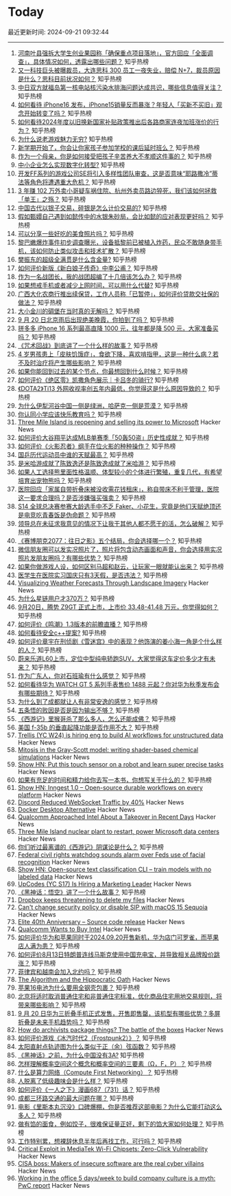 # Today

最近更新时间: 2024-09-21 09:32:44

--- 
1. [河南叶县强拆大学生创业果园称「确保重点项目落地」，官方回应「全面调查」，具体情况如何，透露出哪些问题？](https://www.zhihu.com/question/667512606) 知乎热榜
2. [又一科技巨头被曝裁员，大连思科 300 员工一夜失业，赔偿 N+7，裁员原因是什么？思科目前状况如何？](https://www.zhihu.com/question/667658812) 知乎热榜
3. [中日双方就福岛第一核电站核污染水排海问题达成共识，哪些信息值得关注？](https://www.zhihu.com/question/667677159) 知乎热榜
4. [如何看待 iPhone16 发布，iPhone15销量反而暴涨？年轻人「买新不买旧」观念开始转变了吗？](https://www.zhihu.com/question/667665959) 知乎热榜
5. [如何看待2024年度以旧换新国家补贴政策推出后各路商家连夜加班涨价的行为？](https://www.zhihu.com/question/665967445) 知乎热榜
6. [为什么说老游戏魅力无穷?](https://www.zhihu.com/question/659354585) 知乎热榜
7. [新学期开始了，你会让你家孩子参加学校的课后延时班么？](https://www.zhihu.com/question/666178654) 知乎热榜
8. [作为一个母亲，你是如何接受把孩子辛苦养大不孝顺这件事的？](https://www.zhihu.com/question/667626206) 知乎热榜
9. [中小企业怎么实现数字化转型?](https://www.zhihu.com/question/451810136) 知乎热榜
10. [开发FF系列的游戏公司SE将引入多样性团队审查，这是否意味“耶路撒冷”蒂法等角色将遭遇重大危机？](https://www.zhihu.com/question/667686348) 知乎热榜
11. [3 年赚 102 万外卖小哥疑车祸住院、杭州外卖员路边猝死，我们该如何拯救「单王」之殇？](https://www.zhihu.com/question/667486219) 知乎热榜
12. [中国古代以银子交易，碎银是怎么计价交易的?](https://www.zhihu.com/question/32241724) 知乎热榜
13. [假如甄嬛自己遇到如懿传中的水银朱砂局，会比如懿的应对表现更好吗？](https://www.zhihu.com/question/401824550) 知乎热榜
14. [可以分享一些好吃的美食照片吗？](https://www.zhihu.com/question/666844046) 知乎热榜
15. [黎巴嫩爆炸事件初步调查曝光，设备抵黎前已被植入炸药，民众不敢随身带手机，该如何防止类似攻击和技术扩散？](https://www.zhihu.com/question/667655235) 知乎热榜
16. [樊振东的超级全满贯是什么含金量?](https://www.zhihu.com/question/664837286) 知乎热榜
17. [如何评价新版《新白娘子传奇》中李公甫？](https://www.zhihu.com/question/322049059) 知乎热榜
18. [作为一名战团长，我的战团超编了十几倍该怎么办？](https://www.zhihu.com/question/664547435) 知乎热榜
19. [如果想戒手机或者减少上网时间，可以用什么代替?](https://www.zhihu.com/question/479632511) 知乎热榜
20. [广西大化农商行推出续保贷，工作人员称「已暂停」，如何评价贷款交社保的做法？](https://www.zhihu.com/question/667593564) 知乎热榜
21. [大小金川的碉堡在当时真的无解吗？](https://www.zhihu.com/question/664157247) 知乎热榜
22. [9 月 20 日北京雨后出现绝美晚霞，你拍到了吗？](https://www.zhihu.com/question/667699617) 知乎热榜
23. [拼多多 iPhone 16 系列最高直降 1000 元，往年都是降 500 元，大家准备买吗？](https://www.zhihu.com/question/667664492) 知乎热榜
24. [《咒术回战》到底讲了一个什么样的故事？](https://www.zhihu.com/question/628121954) 知乎热榜
25. [4 岁男孩患上「皮肤饥饿症」，食欲下降，喜欢啃指甲，这是一种什么病？若不及时治疗将产生哪些影响？](https://www.zhihu.com/question/667651867) 知乎热榜
26. [如果你能回到过去的某个节点，你最想回到什么时候？](https://www.zhihu.com/question/662443795) 知乎热榜
27. [如何评价《绝区零》凯撒角色展示｜卡吕冬的骑行?](https://www.zhihu.com/question/667669851) 知乎热榜
28. [《DOTA2》Ti13 外网收视率创五年内最低，你觉得这是什么原因导致的？](https://www.zhihu.com/question/667573478) 知乎热榜
29. [为什么伊犁河谷中国一侧是绿洲，哈萨克一侧是荒漠？](https://www.zhihu.com/question/667219103) 知乎热榜
30. [你认同小学应该快乐教育吗？](https://www.zhihu.com/question/645809869) 知乎热榜
31. [Three Mile Island is reopening and selling its power to Microsoft](https://www.cnn.com/2024/09/20/energy/three-mile-island-microsoft-ai/index.html) Hacker News
32. [如何评价大谷翔平达成MLB单赛季「50轰50盗」历史性成就？](https://www.zhihu.com/question/667556279) 知乎热榜
33. [如何评价《火影忍者》纲手在位火影的种种操作？](https://www.zhihu.com/question/313515112) 知乎热榜
34. [国乒历代运动员中谁的天赋最高？](https://www.zhihu.com/question/667183832) 知乎热榜
35. [是米哈游成就了陈致逸还是陈致逸成就了米哈游？](https://www.zhihu.com/question/621821229) 知乎热榜
36. [如果人工选择熊里面性格温顺、体型较小的个体进行繁殖，重复几代，有希望培育出宠物熊吗？](https://www.zhihu.com/question/283859616) 知乎热榜
37. [医院回应「家属自带折叠床被没收需花钱租床」，称自带床不利于管理，医院这一要求合理吗？是否涉嫌强买强卖？](https://www.zhihu.com/question/667652654) 知乎热榜
38. [S14 全球总决赛参赛大龄选手中不乏 Faker、小花生，究竟是他们天赋绝顶还是电竞吃青春饭是伪命题？](https://www.zhihu.com/question/667572374) 知乎热榜
39. [领导总在未征求我意见的情况下让我干其他人都不愿干的活，怎么破解？](https://www.zhihu.com/question/667385742) 知乎热榜
40. [《赛博朋克2077：往日之影》五个结局，你会选择哪一个？](https://www.zhihu.com/question/624109912) 知乎热榜
41. [微信朋友圈可以发实况照片了，照片将包含动态画面和声音，你会选择用实况照片发朋友圈吗？有哪些优势？](https://www.zhihu.com/question/667606195) 知乎热榜
42. [如果你做游戏人设，如何区别马超和赵云，让玩家一眼就能认出来？](https://www.zhihu.com/question/300111682) 知乎热榜
43. [医学生在医院实习国庆只有3天假，是否违法？](https://www.zhihu.com/question/667341913) 知乎热榜
44. [Visualizing Weather Forecasts Through Landscape Imagery](https://github.com/lds133/weather_landscape) Hacker News
45. [为什么星链用户才370万？](https://www.zhihu.com/question/667505468) 知乎热榜
46. [9月20日，腾势 Z9GT 正式上市，上市价 33.48-41.48 万元，你觉得如何？](https://www.zhihu.com/question/667708395) 知乎热榜
47. [如何评价《鸣潮》1.3版本的前瞻直播？](https://www.zhihu.com/question/667688890) 知乎热榜
48. [如何看待安全c++提案?](https://www.zhihu.com/question/667607115) 知乎热榜
49. [如何评价章宇在刑侦剧《雪迷宫》中的表现？他饰演的姜小海一角是个什么样的人？](https://www.zhihu.com/question/666371053) 知乎热榜
50. [蔚来乐道L60上市，定位中型纯电轿跑SUV，大家觉得这车定价多少才有未来？](https://www.zhihu.com/question/667611975) 知乎热榜
51. [作为广东人，你对石班瑜有什么感觉？](https://www.zhihu.com/question/667517392) 知乎热榜
52. [如何看待华为 WATCH GT 5 系列手表售价 1488 元起？你对华为秋季发布会有哪些期待？](https://www.zhihu.com/question/667677531) 知乎热榜
53. [为什么到了成都就让人有非常安逸的感觉？](https://www.zhihu.com/question/656785094) 知乎热榜
54. [五条悟的败因是否是因为输出不够？](https://www.zhihu.com/question/624527948) 知乎热榜
55. [《西游记》里猴哥杀了那么多人，怎么还能成佛？](https://www.zhihu.com/question/666820152) 知乎热榜
56. [美国 f-35b 的垂直起降功能是否作用不大？](https://www.zhihu.com/question/667527916) 知乎热榜
57. [Trellis (YC W24) is hiring eng to build AI workflows for unstructured data](https://www.ycombinator.com/companies/trellis/jobs/1ypWafM-founding-engineer-full-time-backend-ml-infra) Hacker News
58. [Mitosis in the Gray-Scott model: writing shader-based chemical simulations](https://pierre-couy.dev/simulations/2024/09/gray-scott-shader.html) Hacker News
59. [Show HN: Put this touch sensor on a robot and learn super precise tasks](https://any-skin.github.io) Hacker News
60. [如果有充足的时间和精力给你去写一本书，你想写关于什么的？](https://www.zhihu.com/question/661928440) 知乎热榜
61. [Show HN: Inngest 1.0 – Open-source durable workflows on every platform](https://www.inngest.com/) Hacker News
62. [Discord Reduced WebSocket Traffic by 40%](https://discord.com/blog/how-discord-reduced-websocket-traffic-by-40-percent) Hacker News
63. [Docker Desktop Alternative](https://container-desktop.com/) Hacker News
64. [Qualcomm Approached Intel About a Takeover in Recent Days](https://www.wsj.com/business/deals/qualcomm-approached-intel-about-a-takeover-in-recent-days-fa114f9d) Hacker News
65. [Three Mile Island nuclear plant to restart, power Microsoft data centers](https://www.axios.com/2024/09/20/three-mile-island-nuclear-microsoft-ai-deal) Hacker News
66. [你们听过最离谱的《西游记》阴谋论是什么？](https://www.zhihu.com/question/666659249) 知乎热榜
67. [Federal civil rights watchdog sounds alarm over Feds use of facial recognition](https://therecord.media/federal-civil-rights-watchdog-facial-recognition-technology-report) Hacker News
68. [Show HN: Open-source text classification CLI – train models with no labeled data](https://github.com/taylorai/aiq) Hacker News
69. [UpCodes (YC S17) Is Hiring a Marketing Leader](https://up.codes/careers?utm_source=HN) Hacker News
70. [《黑神话：悟空》讲了一个什么故事？](https://www.zhihu.com/question/658731240) 知乎热榜
71. [Dropbox keeps threatening to delete my files](https://khromov.se/dropbox-keeps-threatening-to-delete-my-files/) Hacker News
72. [Can't change security policy or disable SIP with macOS 15 Sequoia](https://lapcatsoftware.com/articles/2024/8/9.html) Hacker News
73. [Elite 40th Anniversary – Source code release](http://www.elitehomepage.org/fourty/index.htm) Hacker News
74. [Qualcomm Wants to Buy Intel](https://www.theverge.com/2024/9/20/24249949/intel-qualcomm-rumor-takeover-acquisition-arm-x86) Hacker News
75. [如何评价华为和苹果同时于2024.09.20开售新机，华为店门可罗雀，而苹果店人满为患？](https://www.zhihu.com/question/667667813) 知乎热榜
76. [如何评价8月13日特朗普连线马斯克使用中国充电宝，并导致相关品牌股价跳涨？](https://www.zhihu.com/question/664200631) 知乎热榜
77. [菲律宾和越南会加入北约吗？](https://www.zhihu.com/question/666449035) 知乎热榜
78. [The Algorithm and the Hippocratic Oath](https://hedgehogreview.com/web-features/thr/posts/the-algorithm-and-the-hippocratic-oath) Hacker News
79. [苹果16电池为什么要用全钢壳包裹？](https://www.zhihu.com/question/667670830) 知乎热榜
80. [北京将适时取消普通住宅和非普通住宅标准，优化商品住宅用地交易规则，将带来哪些影响？](https://www.zhihu.com/question/667652106) 知乎热榜
81. [9 月 20 日华为三折叠手机正式发售，开售即售罄，该机型有哪些优势？多屏折叠是未来手机趋势吗？](https://www.zhihu.com/question/667663469) 知乎热榜
82. [How do archivists package things? The battle of the boxes](https://peelarchivesblog.com/2024/09/10/how-do-archivists-package-things-the-battle-of-the-boxes/) Hacker News
83. [如何评价游戏《冰汽时代2（Frostpunk2）》？](https://www.zhihu.com/question/479345588) 知乎热榜
84. [太阳直射点轨迹图为什么类似于正（余）弦函数？](https://www.zhihu.com/question/666493494) 知乎热榜
85. [《黑神话》之前，为什么中国没有3A?](https://www.zhihu.com/question/665336078) 知乎热榜
86. [怎样理解概率空间这个概念和概率空间的三要素（Ω，F，P）？](https://www.zhihu.com/question/20642770) 知乎热榜
87. [什么是算力网络（Compute First Networking）？](https://www.zhihu.com/question/352119345) 知乎热榜
88. [人脱离了低级趣味会是什么样？](https://www.zhihu.com/question/38427264) 知乎热榜
89. [如何评价《一人之下》漫画687（731）话？](https://www.zhihu.com/question/667625098) 知乎热榜
90. [成都三环路交通的最大问题在哪？](https://www.zhihu.com/question/49775483) 知乎热榜
91. [电影《里斯本丸沉没》口碑爆棚，你是否推荐这部电影？为什么它能打动这么多人？](https://www.zhihu.com/question/667079832) 知乎热榜
92. [做有馅的面食，例如饺子，很难保证量正好，剩下的馅大家如何处理？](https://www.zhihu.com/question/667573470) 知乎热榜
93. [工作特别累，想裸辞休息半年后再找工作，可行吗？](https://www.zhihu.com/question/629081831) 知乎热榜
94. [Critical Exploit in MediaTek Wi-Fi Chipsets: Zero-Click Vulnerability](https://blog.sonicwall.com/en-us/2024/09/critical-exploit-in-mediatek-wi-fi-chipsets-zero-click-vulnerability-cve-2024-20017-threatens-routers-and-smartphones/) Hacker News
95. [CISA boss: Makers of insecure software are the real cyber villains](https://www.theregister.com/2024/09/20/cisa_sloppy_vendors_cybercrime_villains/) Hacker News
96. [Working in the office 5 days/week to build company culture is a myth: PwC report](https://www.msn.com/en-us/money/other/working-in-the-office-5-days-a-week-to-build-company-culture-is-a-myth-pwc-report-says/ar-AA1qU17L) Hacker News
